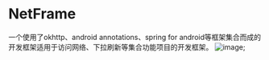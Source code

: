 # NetFrame
一个使用了okhttp、android annotations、spring for android等框架集合而成的开发框架适用于访问网络、下拉刷新等集合功能项目的开发框架。
![image](http://b399.photo.store.qq.com/psb?/V13onOga2qcUC7/z1xWB2kF5Of94f5MhEOwYxhD7*i2wf3DPEkCUPurIis!/b/dI8BAAAAAAAA&amp;bo=aAGAAmgBgAICCCw!);
